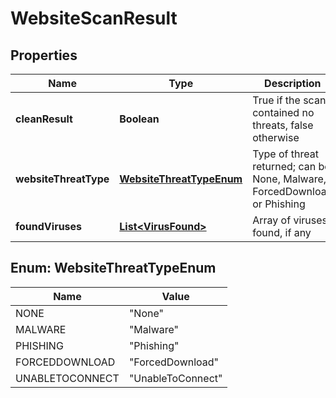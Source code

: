 
# WebsiteScanResult

## Properties
Name | Type | Description | Notes
------------ | ------------- | ------------- | -------------
**cleanResult** | **Boolean** | True if the scan contained no threats, false otherwise |  [optional]
**websiteThreatType** | [**WebsiteThreatTypeEnum**](#WebsiteThreatTypeEnum) | Type of threat returned; can be None, Malware, ForcedDownload or Phishing |  [optional]
**foundViruses** | [**List&lt;VirusFound&gt;**](VirusFound.md) | Array of viruses found, if any |  [optional]


<a name="WebsiteThreatTypeEnum"></a>
## Enum: WebsiteThreatTypeEnum
Name | Value
---- | -----
NONE | &quot;None&quot;
MALWARE | &quot;Malware&quot;
PHISHING | &quot;Phishing&quot;
FORCEDDOWNLOAD | &quot;ForcedDownload&quot;
UNABLETOCONNECT | &quot;UnableToConnect&quot;



